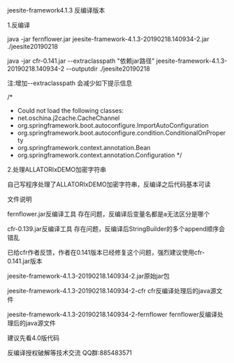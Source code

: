 jeesite-framework4.1.3 反编译版本

1.反编译

java -jar fernflower.jar jeesite-framework-4.1.3-20190218.140934-2.jar ./jeesite20190218

java -jar cfr-0.141.jar --extraclasspath "依赖jar路径" jeesite-framework-4.1.3-20190218.140934-2 --outputdir ./jeesite20190218

注:增加--extraclasspath 会减少如下提示信息

/*
 * Could not load the following classes:
 *  net.oschina.j2cache.CacheChannel
 *  org.springframework.boot.autoconfigure.ImportAutoConfiguration
 *  org.springframework.boot.autoconfigure.condition.ConditionalOnProperty
 *  org.springframework.context.annotation.Bean
 *  org.springframework.context.annotation.Configuration
 */

2.处理ALLATORIxDEMO加密字符串

自己写程序处理了ALLATORIxDEMO加密字符串，反编译之后代码基本可读

文件说明

fernflower.jar反编译工具 存在问题，反编译后变量名都是a无法区分是哪个

cfr-0.139.jar反编译工具 存在问题，反编译后StringBuilder的多个append顺序会错乱

已给cfr作者反馈，作者在0.141版本已经修复这个问题，强烈建议使用cfr-0.141.jar版本

jeesite-framework-4.1.3-20190218.140934-2.jar原始jar包

jeesite-framework-4.1.3-20190218.140934-2-cfr cfr反编译处理后的java源文件

jeesite-framework-4.1.3-20190218.140934-2-fernflower fernflower反编译处理后的java源文件

建议先看4.0版代码

反编译授权破解等技术交流 
QQ群:885483571
